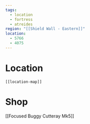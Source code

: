 ```yaml
---
tags:
  - location
  - fortress
  - atreides
region: "[[Shield Wall - Eastern]]"
location:
  - 5766
  - 4075
---
```

# Location
```meta-bind-embed
[[location-map]]
```
# Shop

[[Focused Buggy Cutteray Mk5]]